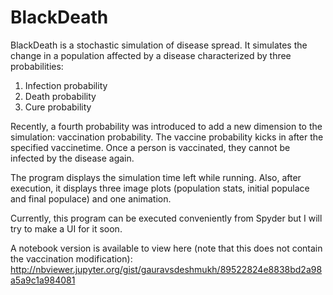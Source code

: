 # BlackDeath
BlackDeath is a stochastic simulation of disease spread. It simulates the change in a population affected by a disease characterized by three probabilities:
1. Infection probability
2. Death probability
3. Cure probability

Recently, a fourth probability was introduced to add a new dimension to the simulation: vaccination probability. The vaccine probability kicks in after the specified vaccinetime. Once a person is vaccinated, they cannot be infected by the disease again. 

The program displays the simulation time left while running. Also, after execution, it displays three image plots (population stats, initial populace and final populace) and one animation.

Currently, this program can be executed conveniently from Spyder but I will try to make a UI for it soon. 

A notebook version is available to view here (note that this does not contain the vaccination modification):
http://nbviewer.jupyter.org/gist/gauravsdeshmukh/89522824e8838bd2a98a5a9c1a984081
